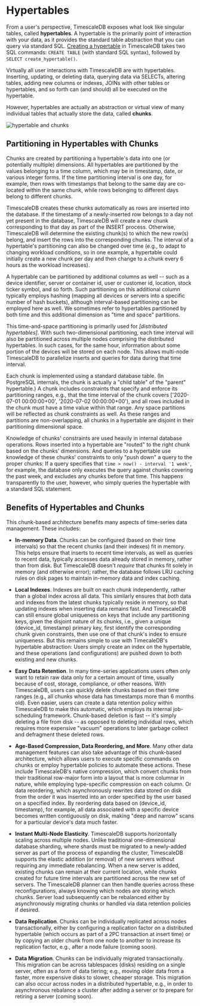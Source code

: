 # Hypertables

From a user's perspective, TimescaleDB exposes what look like singular tables,
called **hypertables**. A hypertable is the primarily point of interaction
with your data, as it provides the standard table abstraction that you can query
via standard SQL.  [Creating a hypertable][create-hypertable] in TimescaleDB takes two 
SQL commands: `CREATE TABLE` (with standard SQL syntax),
followed by `SELECT create_hypertable()`.

Virtually all user interactions with TimescaleDB are with hypertables.
Inserting, updating, or deleting data, querying data via SELECTs, altering
tables, adding new columns or indexes, JOINs with other tables or hypertables,
and so forth can (and should) all be executed on the hypertable.

However, hypertables are actually an abstraction or virtual view of
many individual tables that actually store the data, called **chunks**.

<img class="main-content__illustration" src="https://assets.iobeam.com/images/docs/illustration-hypertable-chunk.svg" alt="hypertable and chunks"/>

## Partitioning in Hypertables with Chunks

Chunks are created by partitioning a hypertable's data into one
(or potentially multiple) dimensions. All hypertables are partitioned
by the values belonging to a time column, which may be in timestamp,
date, or various integer forms.  If the time partitioning interval is one
day, for example, then rows with timestamps that belong to the same
day are co-located within the same chunk, while rows belonging to
different days belong to different chunks.

TimescaleDB creates these chunks automatically as rows are inserted into the
database.  If the timestamp of a newly-inserted row belongs to a day not yet
present in the database, TimescaleDB will create a new chunk corresponding to
that day as part of the INSERT process. Otherwise, TimescaleDB will
determine the existing chunk(s) to which the new row(s) belong, and
insert the rows into the corresponding chunks.  The interval of a hypertable's
partitioning can also be changed over time (e.g., to adapt to changing workload
conditions, so in one example, a hypertable could initially create a new chunk
per day and then change to a chunk every 6 hours as the workload increases).

A hypertable can be partitioned by additional columns as well -- such as a device
identifier, server or container id, user or customer id, location, stock ticker
symbol, and so forth.  Such partitioning on this additional column typically
employs hashing (mapping all devices or servers into a specific number of hash
buckets), although interval-based partitioning can be employed here as well.
We sometimes refer to hypertables partitioned by both time and this additional
dimension as "time and space" partitions.

This time-and-space partitioning is primarily used for *[distributed hypertables]*.
With such two-dimensional partitioning, each time interval will also be
partitioned across multiple nodes comprising the distributed hypertables.
In such cases, for the same hour, information about some portion of the
devices will be stored on each node.  This allows multi-node TimescaleDB
to parallelize inserts and queries for data during that time interval.

[//]: # (Comment: We should include an image that shows a chunk picture of a)
[//]: # (partition pointing at multiple chunks, each chunk have some range of)
[//]: # (data, and an index --binary tree-like data structure-- associated with it)

Each chunk is implemented using a standard database table.  (In PostgreSQL
internals, the chunk is actually a "child table" of the "parent" hypertable.)
A chunk includes constraints that specify and enforce its partitioning ranges,
e.g., that the time interval of the chunk covers
['2020-07-01 00:00:00+00', '2020-07-02 00:00:00+00'),
and all rows included in the chunk must have a time value within that
range. Any space partitions will be reflected as chunk constraints as well.
As these ranges and partitions are non-overlapping, all chunks in a
hypertable are disjoint in their partitioning dimensional space.

Knowledge of chunks' constraints are used heavily in internal database
operations.  Rows inserted into a hypertable are "routed" to the right chunk
based on the chunks' dimensions.  And queries to a hypertable use knowledge
of these chunks' constraints to only "push down" a query to the proper
chunks: If a query specifies that `time > now() - interval '1 week'`, for
example, the database only executes the query against chunks covering
the past week, and excludes any chunks before that time.  This happens
transparently to the user, however, who simply queries the hypertable with
a standard SQL statement.

## Benefits of Hypertables and Chunks[](hypertable-benefits)

This chunk-based architecture benefits many aspects of time-series data
management. These includes:

- **In-memory Data**. Chunks can be configured (based on their time intervals)
  so that the recent chunks (and their indexes) fit in memory.  This helps ensure that inserts to
  recent time intervals, as well as queries to recent data, typically accesses
  data already stored in memory, rather than from disk.  But TimescaleDB
  doesn't *require* that chunks fit solely in memory (and otherwise error);
  rather, the database follows LRU caching rules on disk pages to maintain
  in-memory data and index caching.

- **Local Indexes**. Indexes are built on each chunk independently, rather than
  a global index across all data. This similarly ensures that *both* data and
  indexes from the latest chunks typically reside in memory, so that updating
  indexes when inserting data remains fast.  And TimescaleDB can still ensure
  global uniqueness on keys that include any partitioning keys, given the
  disjoint nature of its chunks, i.e., given a unique (device_id, timestamp)
  primary key, first identify the corresponding chunk given constraints, then
  use one of that chunk's index to ensure uniqueness.  But this remains simple
  to use with TimecaleDB's hypertable abstraction: Users simply create an index
  on the hypertable, and these operations (and configurations) are pushed down
  to both existing and new chunks.

- **Easy Data Retention**. In many time-series applications users often only 
  want to retain raw data only for a certain amount of time, usually because of
  cost, storage, compliance, or other reasons. With TimescaleDB, users can quickly
  delete chunks based on their time ranges (e.g., all chunks whose data has
  timestamps more than 6 months old). Even easier, users can create a data
  retention policy within TimescaleDB to make this automatic, which employs its
  internal job-scheduling framework. Chunk-based deletion is fast -- it's simply
  deleting a file from disk -- as opposed to deleting individual rows, which
  requires more expensive "vacuum" operations to later garbage collect and
  defragment these deleted rows.

- **Age-Based Compression, Data Reordering, and More**.  Many other data
  management features can also take advantage of this chunk-based architecture,
  which allows users to execute specific commands on chunks or employ
  hypertable policies to automate these actions.  These include TimescaleDB's
  native compression, which convert chunks from their traditional row-major
  form into a layout that is more columnar in nature, while employing
  type-specific compression on each column. Or data reordering, which
  asynchronously rewrites data stored on disk from the order it was inserted
  into an order specified by the user based on a specified index. By reordering
  data based on (device_id, timestamp), for example, all data associated with a
  specific device becomes written contiguously on disk, making "deep and
  narrow" scans for a particular device's data much faster.

- **Instant Multi-Node Elasticity**.  TimescaleDB supports horizontally
  scaling across multiple nodes. Unlike traditional one-dimensional
  database sharding, where shards must be migrated to a newly-added
  server as part of the process of expanding the cluster, TimescaleDB
  supports the elastic addition (or removal) of new servers without
  requiring any immediate rebalancing. When a new server is added,
  existing chunks can remain at their current location, while chunks
  created for future time intervals are partitioned across the new set
  of servers.  The TimescaleDB planner can then handle queries
  across these reconfigurations, always knowing which nodes are
  storing which chunks.  Server load subsequently can be rebalanced
  either by asynchronously migrating chunks or handled via data
  retention policies if desired.

- **Data Replication**.  Chunks can be individually replicated across
  nodes transactionally, either by configuring a replication factor on a
  distributed hypertable (which occurs as part of a 2PC transaction at
  insert time) or by copying an older chunk from one node to another
  to increase its replication factor, e.g., after a node failure (coming soon).

- **Data Migration**.  Chunks can be individually migrated transactionally.
  This migration can be across tablespaces (disks) residing on a single
  server, often as a form of data tiering; e.g., moving older data from a
  faster, more expensive disks to slower, cheaper storage. This migration
  can also occur across nodes in a distributed hypertable, e.g., in order to
  asynchronous rebalance a cluster after adding a server or to prepare for
  retiring a server (coming soon).


  [create-hypertable]: /how-to-guides/hypertables/create/